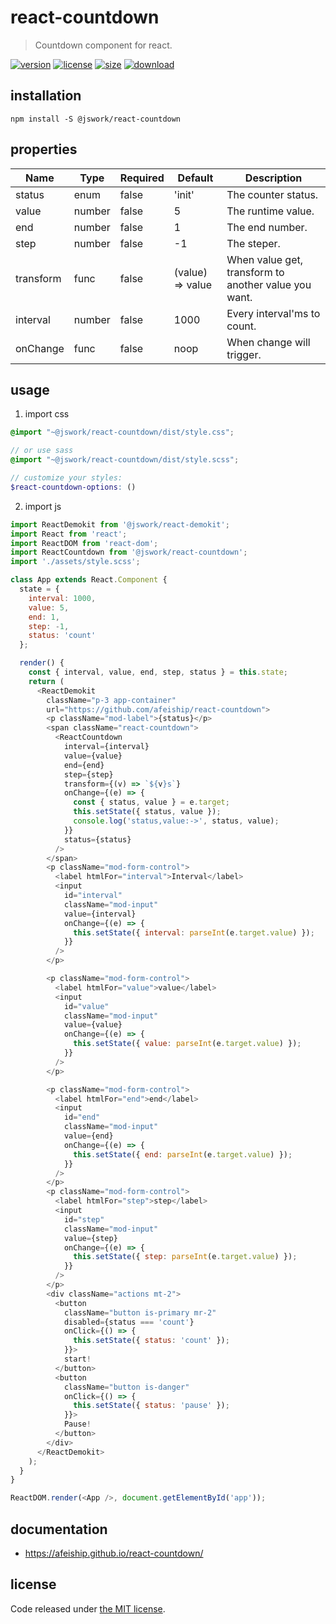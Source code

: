 # react-countdown
> Countdown component for react.

[![version][version-image]][version-url]
[![license][license-image]][license-url]
[![size][size-image]][size-url]
[![download][download-image]][download-url]

## installation
```shell
npm install -S @jswork/react-countdown
```

## properties
| Name      | Type   | Required | Default          | Description                                          |
| --------- | ------ | -------- | ---------------- | ---------------------------------------------------- |
| status    | enum   | false    | 'init'           | The counter status.                                  |
| value     | number | false    | 5                | The runtime value.                                   |
| end       | number | false    | 1                | The end number.                                      |
| step      | number | false    | -1               | The steper.                                          |
| transform | func   | false    | (value) => value | When value get, transform to another value you want. |
| interval  | number | false    | 1000             | Every interval'ms to count.                          |
| onChange  | func   | false    | noop             | When change will trigger.                            |


## usage
1. import css
  ```scss
  @import "~@jswork/react-countdown/dist/style.css";

  // or use sass
  @import "~@jswork/react-countdown/dist/style.scss";

  // customize your styles:
  $react-countdown-options: ()
  ```
2. import js
  ```js
  import ReactDemokit from '@jswork/react-demokit';
  import React from 'react';
  import ReactDOM from 'react-dom';
  import ReactCountdown from '@jswork/react-countdown';
  import './assets/style.scss';

  class App extends React.Component {
    state = {
      interval: 1000,
      value: 5,
      end: 1,
      step: -1,
      status: 'count'
    };

    render() {
      const { interval, value, end, step, status } = this.state;
      return (
        <ReactDemokit
          className="p-3 app-container"
          url="https://github.com/afeiship/react-countdown">
          <p className="mod-label">{status}</p>
          <span className="react-countdown">
            <ReactCountdown
              interval={interval}
              value={value}
              end={end}
              step={step}
              transform={(v) => `${v}s`}
              onChange={(e) => {
                const { status, value } = e.target;
                this.setState({ status, value });
                console.log('status,value:->', status, value);
              }}
              status={status}
            />
          </span>
          <p className="mod-form-control">
            <label htmlFor="interval">Interval</label>
            <input
              id="interval"
              className="mod-input"
              value={interval}
              onChange={(e) => {
                this.setState({ interval: parseInt(e.target.value) });
              }}
            />
          </p>

          <p className="mod-form-control">
            <label htmlFor="value">value</label>
            <input
              id="value"
              className="mod-input"
              value={value}
              onChange={(e) => {
                this.setState({ value: parseInt(e.target.value) });
              }}
            />
          </p>

          <p className="mod-form-control">
            <label htmlFor="end">end</label>
            <input
              id="end"
              className="mod-input"
              value={end}
              onChange={(e) => {
                this.setState({ end: parseInt(e.target.value) });
              }}
            />
          </p>
          <p className="mod-form-control">
            <label htmlFor="step">step</label>
            <input
              id="step"
              className="mod-input"
              value={step}
              onChange={(e) => {
                this.setState({ step: parseInt(e.target.value) });
              }}
            />
          </p>
          <div className="actions mt-2">
            <button
              className="button is-primary mr-2"
              disabled={status === 'count'}
              onClick={() => {
                this.setState({ status: 'count' });
              }}>
              start!
            </button>
            <button
              className="button is-danger"
              onClick={() => {
                this.setState({ status: 'pause' });
              }}>
              Pause!
            </button>
          </div>
        </ReactDemokit>
      );
    }
  }

  ReactDOM.render(<App />, document.getElementById('app'));

  ```

## documentation
- https://afeiship.github.io/react-countdown/


## license
Code released under [the MIT license](https://github.com/afeiship/react-countdown/blob/master/LICENSE.txt).

[version-image]: https://img.shields.io/npm/v/@jswork/react-countdown
[version-url]: https://npmjs.org/package/@jswork/react-countdown

[license-image]: https://img.shields.io/npm/l/@jswork/react-countdown
[license-url]: https://github.com/afeiship/react-countdown/blob/master/LICENSE.txt

[size-image]: https://img.shields.io/bundlephobia/minzip/@jswork/react-countdown
[size-url]: https://github.com/afeiship/react-countdown/blob/master/dist/react-countdown.min.js

[download-image]: https://img.shields.io/npm/dm/@jswork/react-countdown
[download-url]: https://www.npmjs.com/package/@jswork/react-countdown
